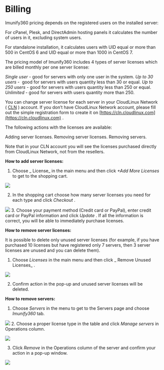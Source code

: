 # Billing


Imunify360 pricing depends on the registered users on the installed server:

For cPanel, Plesk, and DirectAdmin hosting panels it calculates the number of users in it, excluding system users.

For standalone installation, it calculates users with UID equal or more than 500 in CentOS 6 and UID equal or more than 1000 in CentOS 7.

The pricing model of Imunify360 includes 4 types of server licenses which are billed monthly per one server license:

_Single user_ - good for servers with only one user in the system.
_Up to 30 users_ -  good for servers with users quantity less than 30 or equal.
_Up to 250 users_ - good for servers with users quantity less than 250 or equal.
_Unlimited_ - good for servers with users quantity more than 250.

You can change server license for each server in your CloudLinux Network ( [CLN](https://cln.cloudlinux.com/) ) account. If you don’t have CloudLinux Network account, please fill out the simple registration form to create it on [https://cln.cloudlinux.com](https://cln.cloudlinux.com) .

The following actions with the licenses are available:

Adding server licenses.
Removing server licenses.
Removing servers.

Note that in your CLN account you will see the licenses purchased directly from CloudLinux Network, not from the resellers.

**How to add server licenses:**

1. Choose _ License_ in the main menu and then click _+Add More Licenses_ to get to the shopping cart.

![](/images/manage_license_zoom90.png)

2. In the shopping cart choose how many server licenses you need for each type and click _Checkout_ .

![](/images/shopping_cart.jpg)
3. Choose your payment method (Credit card or PayPal), enter credit card or PayPal information and click _Update_ . If all the information is correct, you will be able to immediately purchase licenses.

**How to remove server licenses:**

It is possible to delete only unused server licenses (for example, if you have purchased 10 licenses but have registered only 7 servers, then 3 server licenses are unused and you can delete them).

1. Choose _Licenses_ in the main menu and then click _ Remove Unused Licenses_ .

![](/images/remove_license_zoom81.png)

2. Confirm action in the pop-up and unused server licenses will be deleted.

**How to remove servers:**

1. Choose _Servers_ in the menu to get to the Servers page and choose _Imunify360_ tab.

![](/images/manage_servers_zoom80.png)
2. Choose a proper license type in the table and click _Manage servers_ in Operations column.

![](/images/manage_servers_0_zoom89.png)

3. Click _Remove_ in the Operations column of the server and confirm your action in a pop-up window.

![](/images/hmfile_hash_eefee2e2.png)



